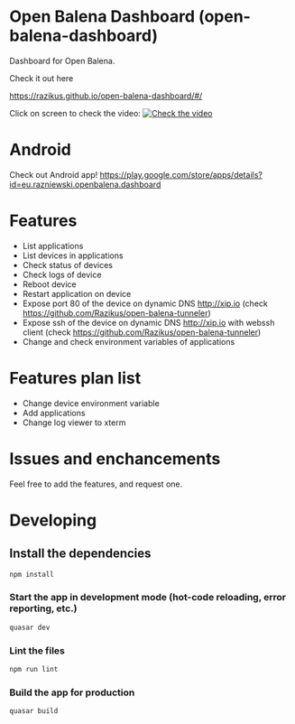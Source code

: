 # Open Balena Dashboard (open-balena-dashboard)

Dashboard for Open Balena.

Check it out here

https://razikus.github.io/open-balena-dashboard/#/


Click on screen to check the video:
[![Check the video](https://img.youtube.com/vi/7zWNzNoJsTE/0.jpg)](https://www.youtube.com/watch?v=7zWNzNoJsTE)

# Android
Check out Android app!
https://play.google.com/store/apps/details?id=eu.razniewski.openbalena.dashboard



# Features
* List applications
* List devices in applications
* Check status of devices
* Check logs of device
* Reboot device
* Restart application on device
* Expose port 80 of the device on dynamic DNS http://xip.io  (check https://github.com/Razikus/open-balena-tunneler)
* Expose ssh of the device on dynamic DNS http://xip.io with webssh client (check https://github.com/Razikus/open-balena-tunneler)
* Change and check environment variables of applications

# Features plan list
* Change device environment variable
* Add applications
* Change log viewer to xterm

# Issues and enchancements

Feel free to add the features, and request one.



# Developing

## Install the dependencies
```bash
npm install
```

### Start the app in development mode (hot-code reloading, error reporting, etc.)
```bash
quasar dev
```

### Lint the files
```bash
npm run lint
```

### Build the app for production
```bash
quasar build
```

